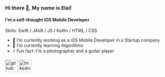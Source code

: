 ### Hi there 👋, My name is Elai!
#### I'm a self-thought iOS Mobile Developer

Skills: Swift / JAVA / JS / Kotlin / HTML / CSS

- 🔭 I’m currently working as a iOS Mobile Developer in a Startup company
- 🌱 I’m currently learning Algorithms 
- ⚡ Fun fact: I'm a photographer and a guitar player 


[<img src='https://cdn.jsdelivr.net/npm/simple-icons@3.0.1/icons/github.svg' alt='github' height='40'>](https://github.com/elai950)  [<img src='https://cdn.jsdelivr.net/npm/simple-icons@3.0.1/icons/linkedin.svg' alt='linkedin' height='40'>](https://www.linkedin.com/in/elai-zuberman-8120a073/)  


